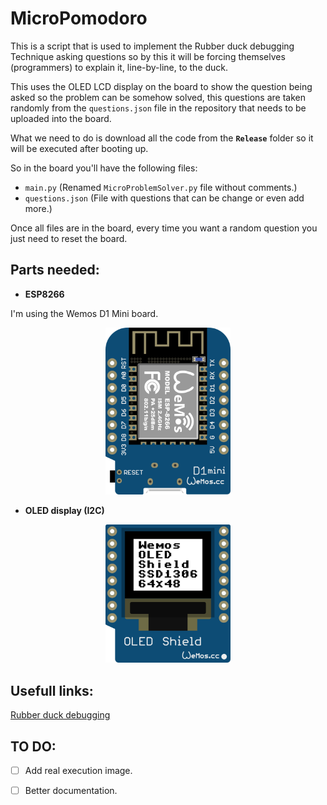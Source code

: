 # MicroPomodoro
This is a script that is used to implement the Rubber duck debugging Technique asking questions so by this it will be forcing themselves (programmers) to explain it, line-by-line, to the duck.

This uses the OLED LCD display on the board to show the question being asked so the problem can be somehow solved, this questions are taken randomly from the `questions.json` file in the repository that needs to be uploaded into the board.

What we need to do is download all the code from the **`Release`** folder so it will be executed after booting up.

So in the board you'll have the following files:
* `main.py` (Renamed `MicroProblemSolver.py` file without comments.)
* `questions.json` (File with questions that can be change or even add more.)

Once all files are in the board, every time you want a random question you just need to reset the board.

## Parts needed:

  * **ESP8266**

  I'm using the Wemos D1 Mini board.

  <p align="center">
  <img src="./Doc/images/wemos_d1_mini.png" alt="Wemos d1 mini board"  width="200"/>
  </p>

  * **OLED display (I2C)**

  <p align="center">
  <img src="./Doc/images/wemos_mini_oled.png" alt="Wemos D1 Oled Display"  width="200"/>
  </p>


## Usefull links:

[Rubber duck debugging](https://en.wikipedia.org/wiki/Rubber_duck_debugging)


## TO DO:

- [ ] Add real execution image.

- [ ] Better documentation.
